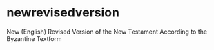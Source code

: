 # newrevisedversion
New (English) Revised Version of the New Testament According to the Byzantine Textform
